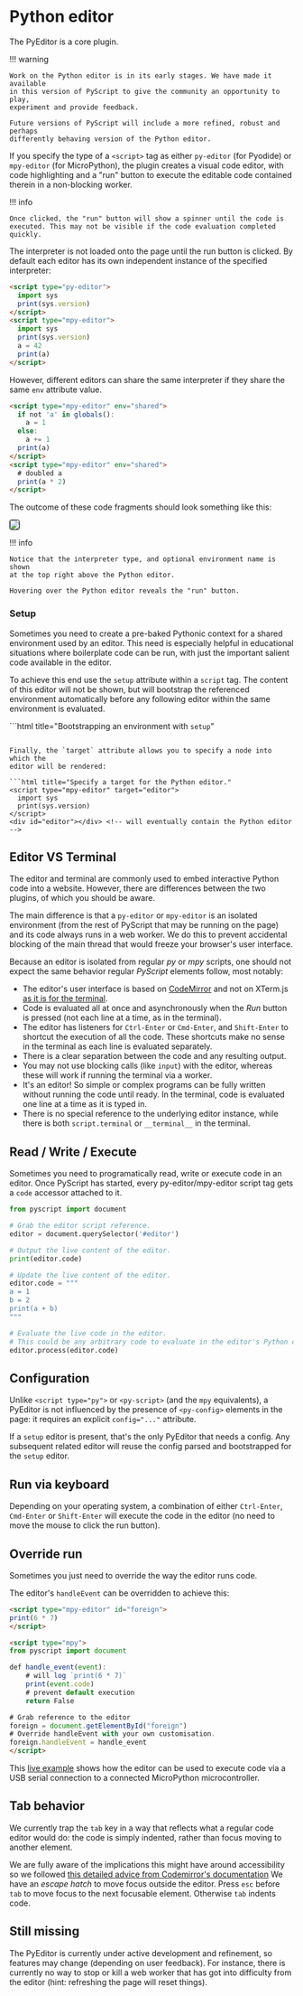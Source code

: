 # Python editor 

The PyEditor is a core plugin.

!!! warning

    Work on the Python editor is in its early stages. We have made it available
    in this version of PyScript to give the community an opportunity to play,
    experiment and provide feedback.

    Future versions of PyScript will include a more refined, robust and perhaps
    differently behaving version of the Python editor.

If you specify the type of a `<script>` tag as either `py-editor` (for Pyodide)
or `mpy-editor` (for MicroPython), the plugin creates a visual code editor,
with code highlighting and a "run" button to execute the editable code
contained therein in a non-blocking worker.

!!! info

    Once clicked, the "run" button will show a spinner until the code is
    executed. This may not be visible if the code evaluation completed quickly.


The interpreter is not loaded onto the page until the run button is clicked. By
default each editor has its own independent instance of the specified
interpreter:

```html title="Two editors, one with Pyodide, the other with MicroPython."
<script type="py-editor">
  import sys
  print(sys.version)
</script>
<script type="mpy-editor">
  import sys
  print(sys.version)
  a = 42
  print(a)
</script>
```

However, different editors can share the same interpreter if they share the
same `env` attribute value.

```html title="Two editors sharing the same MicroPython environment."
<script type="mpy-editor" env="shared">
  if not 'a' in globals():
    a = 1
  else:
    a += 1
  print(a)
</script>
<script type="mpy-editor" env="shared">
  # doubled a
  print(a * 2)
</script>
```

The outcome of these code fragments should look something like this:

<img src="../../assets/images/pyeditor1.gif" style="border: 1px solid black; border-radius: 0.2rem; box-shadow: var(--md-shadow-z1);"/>

!!! info

    Notice that the interpreter type, and optional environment name is shown
    at the top right above the Python editor.

    Hovering over the Python editor reveals the "run" button.

### Setup

Sometimes you need to create a pre-baked Pythonic context for a shared
environment used by an editor. This need is especially helpful in educational
situations where boilerplate code can be run, with just the important salient
code available in the editor.

To achieve this end use the `setup` attribute within a `script` tag. The
content of this editor will not be shown, but will bootstrap the referenced
environment automatically before any following editor within the same
environment is evaluated.

```html title="Bootstrapping an environment with `setup`"
<script type="mpy-editor" env="test_env" setup>
# This code will not be visible, but will run before the next editor's code is
# evaluated.
a = 1
</script>

<script type="mpy-editor" env="test_env">
# Without the "setup" attribute, this editor is visible. Because it is using
# the same env as the previous "setup" editor, the previous editor's code is
# always evaluated first.
print(a)
</script>
```

Finally, the `target` attribute allows you to specify a node into which the
editor will be rendered:

```html title="Specify a target for the Python editor."
<script type="mpy-editor" target="editor">
  import sys
  print(sys.version)
</script>
<div id="editor"></div> <!-- will eventually contain the Python editor -->
```

## Editor VS Terminal

The editor and terminal are commonly used to embed interactive Python code into
a website. However, there are differences between the two plugins, of which you
should be aware.

The main difference is that a `py-editor` or `mpy-editor` is an isolated
environment (from the rest of PyScript that may be running on the page) and
its code always runs in a web worker. We do this to prevent accidental blocking
of the main thread that would freeze your browser's user interface.

Because an editor is isolated from regular *py* or *mpy* scripts, one should
not expect the same behavior regular *PyScript* elements follow, most notably:

  * The editor's user interface is based on
    [CodeMirror](https://codemirror.net/) and not on XTerm.js
    [as it is for the terminal](../terminal).
  * Code is evaluated all at once and asynchronously when the *Run* button is
    pressed (not each line at a time, as in the terminal).
  * The editor has listeners for `Ctrl-Enter` or `Cmd-Enter`, and
    `Shift-Enter` to shortcut the execution of all the code. These shortcuts
    make no sense in the terminal as each line is evaluated separately.
  * There is a clear separation between the code and any resulting output.
  * You may not use blocking calls (like `input`) with the editor, whereas
    these will work if running the terminal via a worker.
  * It's an editor! So simple or complex programs can be fully written without
    running the code until ready. In the terminal, code is evaluated one line
    at a time as it is typed in.
  * There is no special reference to the underlying editor instance, while
    there is both `script.terminal` or `__terminal__` in the terminal.

## Read / Write / Execute

Sometimes you need to programatically read, write or execute code in an
editor. Once PyScript has started, every py-editor/mpy-editor script tag gets
a `code` accessor attached to it.

```python
from pyscript import document

# Grab the editor script reference.
editor = document.querySelector('#editor')

# Output the live content of the editor.
print(editor.code)

# Update the live content of the editor.
editor.code = """
a = 1
b = 2
print(a + b)
"""

# Evaluate the live code in the editor.
# This could be any arbitrary code to evaluate in the editor's Python context.
editor.process(editor.code)
```

## Configuration

Unlike `<script type="py">` or `<py-script>` (and the `mpy` equivalents), a
PyEditor is not influenced by the presence of `<py-config>` elements in the
page: it requires an explicit `config="..."` attribute.

If a `setup` editor is present, that's the only PyEditor that needs a config.
Any subsequent related editor will reuse the config parsed and bootstrapped for
the `setup` editor.

## Run via keyboard

Depending on your operating system, a combination of either `Ctrl-Enter`,
`Cmd-Enter` or `Shift-Enter` will execute the code in the editor (no need to
move the mouse to click the run button).

## Override run

Sometimes you just need to override the way the editor runs code.

The editor's `handleEvent` can be overridden to achieve this:

```html title="Overriding execution via handleEvent."
<script type="mpy-editor" id="foreign">
print(6 * 7)
</script>

<script type="mpy">
from pyscript import document

def handle_event(event):
    # will log `print(6 * 7)`
    print(event.code)
    # prevent default execution
    return False

# Grab reference to the editor
foreign = document.getElementById("foreign")
# Override handleEvent with your own customisation.
foreign.handleEvent = handle_event
</script>
```

This
[live example](https://agiammarchi.pyscriptapps.com/pyeditor-iot-example/latest/)
shows how the editor can be used to execute code via a USB serial connection to
a connected MicroPython microcontroller.

## Tab behavior

We currently trap the `tab` key in a way that reflects what a regular code
editor would do: the code is simply indented, rather than focus moving to
another element.

We are fully aware of the implications this might have around accessibility so
we followed
[this detailed advice from Codemirror's documentation](https://codemirror.net/examples/tab/)
We have an *escape hatch* to move focus outside the editor. Press `esc` before
`tab` to move focus to the next focusable element. Otherwise `tab` indents
code.


## Still missing

The PyEditor is currently under active development and refinement, so features
may change (depending on user feedback). For instance, there is currently no
way to stop or kill a web worker that has got into difficulty from the editor
(hint: refreshing the page will reset things).
